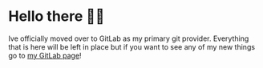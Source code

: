 # Hello there 👋🏼
Ive officially moved over to GitLab as my primary git provider. Everything that is here will be left in place but if you want to see any of my new things go to [my GitLab page](https://gitlab.com/djaruun)!
